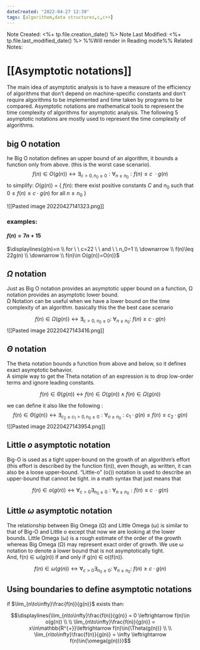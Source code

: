 ```yaml
---
dateCreated: "2022-04-27 12:39"
tags: [algorithem,data structures,c,c++]
---
```

Note Created: <%+ tp.file.creation_date() %>
Note Last Modified: <%+ tp.file.last_modified_date() %> %%Will render in Reading mode%%
Related Notes: 

# [[Asymptotic notations]]
The main idea of asymptotic analysis is to have a measure of the efficiency of algorithms that don’t depend on machine-specific constants and don’t require algorithms to be implemented and time taken by programs to be compared. Asymptotic notations are mathematical tools to represent the time complexity of algorithms for asymptotic analysis. The following 5 asymptotic notations are mostly used to represent the time complexity of algorithms.

## big O notation 
he Big O notation defines an upper bound of an algorithm, it bounds a function only from above. (this is the worst case scenario).
$$f(n)\in O(g(n))\leftrightarrow \exists_{c>0,n_0\geq0}:\forall_{n\geq n_0}:f(n)\leq c\ \cdot g(n) $$
to simplify: $O(g(n))$  = { $f(n)$: there exist positive constants $C$ and $n_0$ such that $0\leq f(n)\leq c\cdot g(n) \text{ for all } n\geq n_0$ }

![[Pasted image 20220427141323.png]]

### examples:
#### $f(n)=7n+15$ 
$\displaylines{g(n)=n \\ for \ \ c=22 \ \ and \ \ n_0=1 \\ \downarrow \\ f(n)\leq 22g(n) \\ \downarrow \\ f(n)\in O(g(n))=O(n)}$ 

##  $\Omega$ notation 
Just as Big O notation provides an asymptotic upper bound on a function, Ω notation provides an asymptotic lower bound.   
Ω Notation can be useful when we have a lower bound on the time complexity of an algorithm. 
basically this the the best case scenario

$$f(n) \in \Omega(g(n)) \leftrightarrow \exists_{c>0, \ n_0\geq 0}:\ \forall_{n\geq n_0}: \ f(n)\geq c\cdot g(n) $$
![[Pasted image 20220427143416.png]]


## $\Theta$ notation 
The theta notation bounds a function from above and below, so it defines exact asymptotic behavior.   
A simple way to get the Theta notation of an expression is to drop low-order terms and ignore leading constants.

$$f(n)\in \Theta(g(n))\leftrightarrow f(n)\in O(g(n))\wedge f(n)\in \Omega(g(n))$$

we can define it also like the following : 
$$f(n)\in \Theta(g(n))\leftrightarrow \exists_{c_2\geq c_1>0 ,n_0\geq0} :\forall_{n\geq n_0}:c_1\cdot g(n) \leq f(n)\leq c_{2}\cdot g(n) $$
![[Pasted image 20220427143954.png]]


## Little $ο$ asymptotic notation 
Big-Ο is used as a tight upper-bound on the growth of an algorithm’s effort (this effort is described by the function f(n)), even though, as written, it can also be a loose upper-bound. “Little-ο” (ο()) notation is used to describe an upper-bound that cannot be tight.
in a math syntax that just means that

$$f(n)\in o(g(n))\leftrightarrow \forall_{c>0}\exists_{n_0\geq0}:\forall_{n\geq n_0}:f(n)\leq c\ \cdot g(n) $$

## Little $\omega$  asymptotic notation
The relationship between Big Omega (Ω) and Little Omega (ω) is similar to that of Big-Ο and Little o except that now we are looking at the lower bounds. Little Omega (ω) is a rough estimate of the order of the growth whereas Big Omega (Ω) may represent exact order of growth. We use ω notation to denote a lower bound that is not asymptotically tight.  
And, f(n) ∈ ω(g(n)) if and only if g(n) ∈ ο((f(n)).

$$f(n) \in \omega(g(n)) \leftrightarrow \forall_{c>0}\exists_{n_0\geq 0}:\ \forall_{n\geq n_0}: \ f(n)\geq c\cdot g(n) $$


## Using boundaries to define asymptotic notations
if $\lim_{n\to\infty}\frac{f(n)}{g(n)}$ exists than:

$$\displaylines{\lim_{n\to\infty}\frac{f(n)}{g(n)} = 0 \leftrightarrow f(n)\in o(g(n)) \\ \\ \lim_{n\to\infty}\frac{f(n)}{g(n)} = x\in\mathbb{R^{+}}\leftrightarrow f(n)\in{\Theta(g(n))} \\ \\ \lim_{n\to\infty}\frac{f(n)}{g(n)} = \infty \leftrightarrow f(n)\in{\omega(g(n))}}$$
